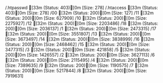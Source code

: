 /.htpasswd           [33m (Status: 403)[0m [Size: 278]
/.htaccess           [33m (Status: 403)[0m [Size: 278]
/00                  [32m (Status: 200)[0m [Size: 127]
/11                  [32m (Status: 200)[0m [Size: 627909]
/10                  [32m (Status: 200)[0m [Size: 2275927]
/12                  [32m (Status: 200)[0m [Size: 2203486]
/18                  [32m (Status: 200)[0m [Size: 2036137]
/1                   [32m (Status: 200)[0m [Size: 2473315]
/17                  [32m (Status: 200)[0m [Size: 3551807]
/13                  [32m (Status: 200)[0m [Size: 3673497]
/14                  [32m (Status: 200)[0m [Size: 3838999]
/16                  [32m (Status: 200)[0m [Size: 2468462]
/15                  [32m (Status: 200)[0m [Size: 3477315]
/3                   [32m (Status: 200)[0m [Size: 421858]
/5                   [32m (Status: 200)[0m [Size: 1426557]
/2                   [32m (Status: 200)[0m [Size: 3627113]
/6                   [32m (Status: 200)[0m [Size: 2115495]
/4                   [32m (Status: 200)[0m [Size: 7389635]
/9                   [32m (Status: 200)[0m [Size: 1190575]
/7                   [32m (Status: 200)[0m [Size: 5217844]
/8                   [32m (Status: 200)[0m [Size: 7919631]
